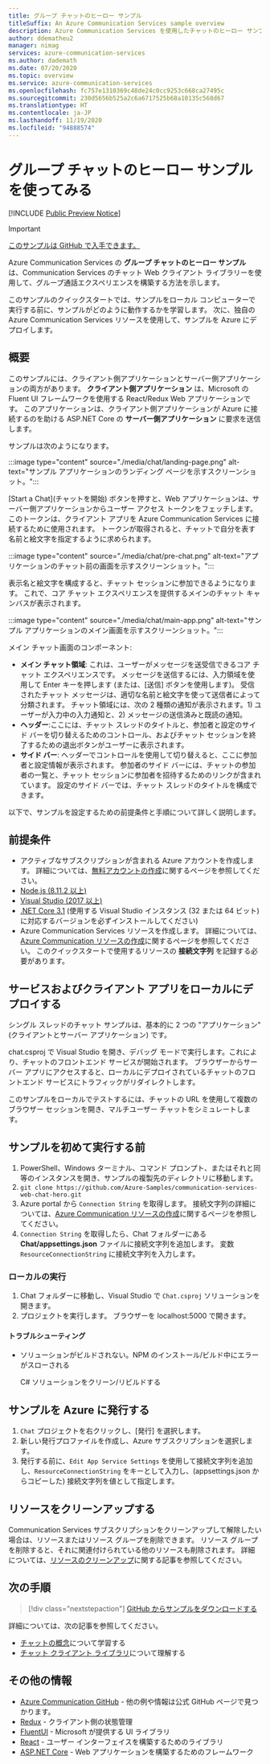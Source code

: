 ```yaml
---
title: グループ チャットのヒーロー サンプル
titleSuffix: An Azure Communication Services sample overview
description: Azure Communication Services を使用したチャットのヒーロー サンプルの概要。これにより、開発者はサンプルの内部動作とその変更方法をより詳しく学習することができます。
author: ddematheu2
manager: nimag
services: azure-communication-services
ms.author: dademath
ms.date: 07/20/2020
ms.topic: overview
ms.service: azure-communication-services
ms.openlocfilehash: fc757e1310369c48de24c0cc9253c668ca27495c
ms.sourcegitcommit: 230d5656b525a2c6a6717525b68a10135c568d67
ms.translationtype: HT
ms.contentlocale: ja-JP
ms.lasthandoff: 11/19/2020
ms.locfileid: "94888574"
---
```

# <a name="get-started-with-the-group-chat-hero-sample"></a>グループ チャットのヒーロー サンプルを使ってみる

[!INCLUDE [Public Preview Notice](../includes/public-preview-include.md)]

<!----
> [!WARNING]
> links to our Hero Sample repo need to be updated when the sample is publicly available.
---->

> [!IMPORTANT]
> [このサンプルは GitHub で入手できます。](https://github.com/Azure-Samples/communication-services-web-chat-hero)


Azure Communication Services の **グループ チャットのヒーロー サンプル** は、Communication Services のチャット Web クライアント ライブラリーを使用して、グループ通話エクスペリエンスを構築する方法を示します。

このサンプルのクイックスタートでは、サンプルをローカル コンピューターで実行する前に、サンプルがどのように動作するかを学習します。 次に、独自の Azure Communication Services リソースを使用して、サンプルを Azure にデプロイします。


## <a name="overview"></a>概要

このサンプルには、クライアント側アプリケーションとサーバー側アプリケーションの両方があります。 **クライアント側アプリケーション** は、Microsoft の Fluent UI フレームワークを使用する React/Redux Web アプリケーションです。 このアプリケーションは、クライアント側アプリケーションが Azure に接続するのを助ける ASP.NET Core の **サーバー側アプリケーション** に要求を送信します。 

サンプルは次のようになります。

:::image type="content" source="./media/chat/landing-page.png" alt-text="サンプル アプリケーションのランディング ページを示すスクリーンショット。":::

[Start a Chat]\(チャットを開始\) ボタンを押すと、Web アプリケーションは、サーバー側アプリケーションからユーザー アクセス トークンをフェッチします。 このトークンは、クライアント アプリを Azure Communication Services に接続するために使用されます。 トークンが取得されると、チャットで自分を表す名前と絵文字を指定するように求められます。 

:::image type="content" source="./media/chat/pre-chat.png" alt-text="アプリケーションのチャット前の画面を示すスクリーンショット。":::

表示名と絵文字を構成すると、チャット セッションに参加できるようになります。 これで、コア チャット エクスペリエンスを提供するメインのチャット キャンバスが表示されます。

:::image type="content" source="./media/chat/main-app.png" alt-text="サンプル アプリケーションのメイン画面を示すスクリーンショット。":::

メイン チャット画面のコンポーネント:

- **メイン チャット領域**: これは、ユーザーがメッセージを送受信できるコア チャット エクスペリエンスです。 メッセージを送信するには、入力領域を使用して Enter キーを押します (または、[送信] ボタンを使用します)。 受信されたチャット メッセージは、適切な名前と絵文字を使って送信者によって分類されます。 チャット領域には、次の 2 種類の通知が表示されます。1) ユーザーが入力中の入力通知と、2) メッセージの送信済みと既読の通知。
- **ヘッダー**:ここには、チャット スレッドのタイトルと、参加者と設定のサイド バーを切り替えるためのコントロール、およびチャット セッションを終了するための退出ボタンがユーザーに表示されます。
- **サイド バー**: ヘッダーでコントロールを使用して切り替えると、ここに参加者と設定情報が表示されます。 参加者のサイド バーには、チャットの参加者の一覧と、チャット セッションに参加者を招待するためのリンクが含まれています。 設定のサイド バーでは、チャット スレッドのタイトルを構成できます。 

以下で、サンプルを設定するための前提条件と手順について詳しく説明します。

## <a name="prerequisites"></a>前提条件

- アクティブなサブスクリプションが含まれる Azure アカウントを作成します。 詳細については、[無料アカウントの作成](https://azure.microsoft.com/free/?WT.mc_id=A261C142F)に関するページを参照してください。
- [Node.js (8.11.2 以上)](https://nodejs.org/en/download/)
- [Visual Studio (2017 以上)](https://visualstudio.microsoft.com/vs/)
- [.NET Core 3.1](https://dotnet.microsoft.com/download/dotnet-core/3.1) (使用する Visual Studio インスタンス (32 または 64 ビット) に対応するバージョンを必ずインストールしてください)
- Azure Communication Services リソースを作成します。 詳細については、[Azure Communication リソースの作成](../quickstarts/create-communication-resource.md)に関するページを参照してください。 このクイックスタートで使用するリソースの **接続文字列** を記録する必要があります。

## <a name="locally-deploying-the-service--client-app"></a>サービスおよびクライアント アプリをローカルにデプロイする

シングル スレッドのチャット サンプルは、基本的に 2 つの "アプリケーション" (クライアントとサーバー アプリケーション) です。

chat.csproj で Visual Studio を開き、デバッグ モードで実行します。これにより、チャットのフロントエンド サービスが開始されます。 ブラウザーからサーバー アプリにアクセスすると、ローカルにデプロイされているチャットのフロントエンド サービスにトラフィックがリダイレクトします。

このサンプルをローカルでテストするには、チャットの URL を使用して複数のブラウザー セッションを開き、マルチユーザー チャットをシミュレートします。

## <a name="before-running-the-sample-for-the-first-time"></a>サンプルを初めて実行する前

1. PowerShell、Windows ターミナル、コマンド プロンプト、またはそれと同等のインスタンスを開き、サンプルの複製先のディレクトリに移動します。
2. `git clone https://github.com/Azure-Samples/communication-services-web-chat-hero.git`
3. Azure portal から `Connection String` を取得します。 接続文字列の詳細については、[Azure Communication リソースの作成](../quickstarts/create-communication-resource.md)に関するページを参照してください。
4. `Connection String` を取得したら、Chat フォルダーにある **Chat/appsettings.json** ファイルに接続文字列を追加します。 変数 `ResourceConnectionString` に接続文字列を入力します。

### <a name="local-run"></a>ローカルの実行

1. Chat フォルダーに移動し、Visual Studio で `Chat.csproj` ソリューションを開きます。
2. プロジェクトを実行します。 ブラウザーを localhost:5000 で開きます。

#### <a name="troubleshooting"></a>トラブルシューティング

- ソリューションがビルドされない。NPM のインストール/ビルド中にエラーがスローされる

   C# ソリューションをクリーン/リビルドする

## <a name="publish-the-sample-to-azure"></a>サンプルを Azure に発行する

1. `Chat` プロジェクトを右クリックし、[発行] を選択します。
2. 新しい発行プロファイルを作成し、Azure サブスクリプションを選択します。
3. 発行する前に、`Edit App Service Settings` を使用して接続文字列を追加し、`ResourceConnectionString` をキーとして入力し、(appsettings.json からコピーした) 接続文字列を値として指定します。

## <a name="clean-up-resources"></a>リソースをクリーンアップする

Communication Services サブスクリプションをクリーンアップして解除したい場合は、リソースまたはリソース グループを削除できます。 リソース グループを削除すると、それに関連付けられている他のリソースも削除されます。 詳細については、[リソースのクリーンアップ](../quickstarts/create-communication-resource.md#clean-up-resources)に関する記事を参照してください。

## <a name="next-steps"></a>次の手順

>[!div class="nextstepaction"] 
>[GitHub からサンプルをダウンロードする](https://github.com/Azure-Samples/communication-services-web-chat-hero)

詳細については、次の記事を参照してください。

- [チャットの概念](../concepts/chat/concepts.md)について学習する
- [チャット クライアント ライブラリ](../concepts/chat/sdk-features.md)について理解する

## <a name="additional-reading"></a>その他の情報

- [Azure Communication GitHub](https://github.com/Azure/communication) - 他の例や情報は公式 GitHub ページで見つかります。
- [Redux](https://redux.js.org/) - クライアント側の状態管理
- [FluentUI](https://aka.ms/fluent-ui) - Microsoft が提供する UI ライブラリ
- [React](https://reactjs.org/) - ユーザー インターフェイスを構築するためのライブラリ
- [ASP.NET Core](/aspnet/core/introduction-to-aspnet-core?preserve-view=true&view=aspnetcore-3.1) - Web アプリケーションを構築するためのフレームワーク